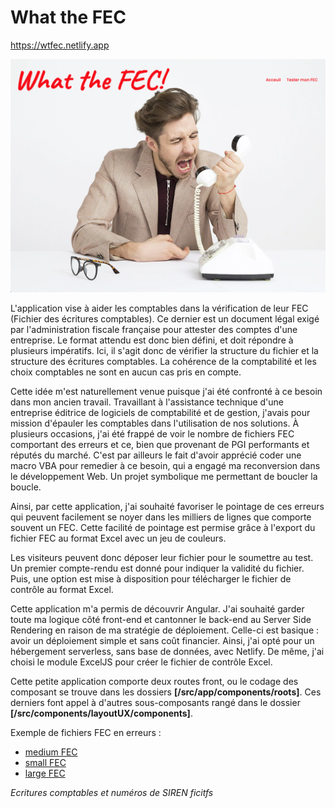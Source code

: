 # What the FEC

https://wtfec.netlify.app

![Home page](docs/homePage.png "Page d'acceuil.")

L'application vise à aider les comptables dans la vérification de leur FEC (Fichier des écritures comptables). Ce dernier est un document légal exigé par l'administration fiscale française pour attester des comptes d'une entreprise. Le format attendu est donc bien défini, et doit répondre à plusieurs impératifs. Ici, il s'agit donc de vérifier la structure du fichier et la structure des écritures comptables. La cohérence de la comptabilité et les choix comptables ne sont en aucun cas pris en compte.

Cette idée m'est naturellement venue puisque j'ai été confronté à ce besoin dans mon ancien travail. Travaillant à l'assistance technique d'une entreprise éditrice de logiciels de comptabilité et de gestion, j'avais pour mission d'épauler les comptables dans l'utilisation de nos solutions. À plusieurs occasions, j'ai été frappé de voir le nombre de fichiers FEC comportant des erreurs et ce, bien que provenant de PGI performants et réputés du marché. C'est par ailleurs le fait d'avoir apprécié coder une macro VBA pour remedier à ce besoin, qui a engagé ma reconversion dans le développement Web. Un projet symbolique me permettant de boucler la boucle.

Ainsi, par cette application, j'ai souhaité favoriser le pointage de ces erreurs qui peuvent facilement se noyer dans les milliers de lignes que comporte souvent un FEC. Cette facilité de pointage est permise grâce à l'export du fichier FEC au format Excel avec un jeu de couleurs.

Les visiteurs peuvent donc déposer leur fichier pour le soumettre au test. Un premier compte-rendu est donné pour indiquer la validité du fichier. Puis, une option est mise à disposition pour télécharger le fichier de contrôle au format Excel.

Cette application m'a permis de découvrir Angular. J'ai souhaité garder toute ma logique côté front-end et cantonner le back-end au Server Side Rendering en raison de ma stratégie de déploiement. Celle-ci est basique : avoir un déploiement simple et sans coût financier. Ainsi, j'ai opté pour un hébergement serverless, sans base de données, avec Netlify. De même, j'ai choisi le module ExcelJS pour créer le fichier de contrôle Excel.

Cette petite application comporte deux routes front, ou le codage des composant se trouve dans les dossiers **[/src/app/components/roots]**. Ces derniers font appel à d'autres sous-composants rangé dans le dossier **[/src/components/layoutUX/components]**. 

Exemple de fichiers FEC en erreurs :
- [medium FEC](docs/736124099FEC20211231.txt)
- [small FEC](docs/850281251FEC20211231.txt)
- [large FEC](docs/861291352FEC20211231.txt)

*Ecritures comptables  et numéros de SIREN ficitfs*

